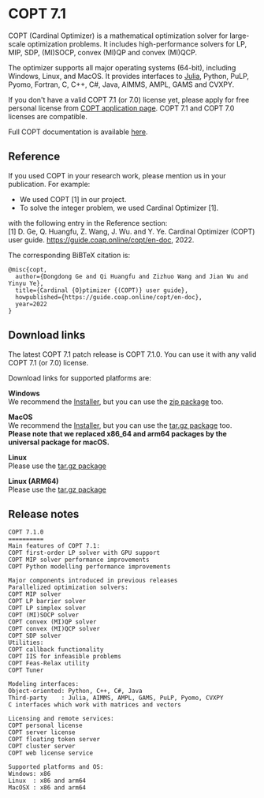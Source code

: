 # COPT 7.1

COPT (Cardinal Optimizer) is a mathematical optimization solver for large-scale optimization problems.
It includes high-performance solvers for LP, MIP, SDP, (MI)SOCP, convex (MI)QP and convex (MI)QCP.

The optimizer supports all major operating systems (64-bit), including Windows, Linux, and MacOS.
It provides interfaces to [Julia](https://github.com/COPT-Public/COPT.jl), Python, PuLP, Pyomo, Fortran, C, C++, C#, Java, AIMMS, AMPL, GAMS and CVXPY.

If you don't have a valid COPT 7.1 (or 7.0) license yet,
please apply for free personal license from [COPT application page](https://www.shanshu.ai/copt).
COPT 7.1 and COPT 7.0 licenses are compatible.

Full COPT documentation is available [here](https://guide.coap.online/copt/en-doc/index.html).

## Reference
If you used COPT in your research work, please mention us in your publication. For example:
  - We used COPT [1] in our project.
  - To solve the integer problem, we used Cardinal Optimizer [1].

with the following entry in the Reference section:<br>
[1] D. Ge, Q. Huangfu, Z. Wang, J. Wu. and Y. Ye. Cardinal Optimizer (COPT) user guide. https://guide.coap.online/copt/en-doc, 2022.

The corresponding BiBTeX citation is:
```
@misc{copt,
  author={Dongdong Ge and Qi Huangfu and Zizhuo Wang and Jian Wu and Yinyu Ye},
  title={Cardinal {O}ptimizer {(COPT)} user guide},
  howpublished={https://guide.coap.online/copt/en-doc},
  year=2022
}
```
## Download links
The latest COPT 7.1 patch release is COPT 7.1.0.
You can use it with any valid COPT 7.1 (or 7.0) license.

Download links for supported platforms are:

**Windows**<br>
  We recommend
  the [Installer](https://pub.shanshu.ai/download/copt/7.1.0/win64/CardinalOptimizer-7.1.0-win64-installer.zip),
  but you can use the [zip package](https://pub.shanshu.ai/download/copt/7.1.0/win64/CardinalOptimizer-7.1.0-win64.zip) too.

**MacOS**<br>
  We recommend
  the [Installer](https://pub.shanshu.ai/download/copt/7.1.0/osx64/CardinalOptimizer-7.1.0-universal_mac.dmg),
  but you can use the [tar.gz package](https://pub.shanshu.ai/download/copt/7.1.0/osx64/CardinalOptimizer-7.1.0-universal_mac.tar.gz) too.<br>
  **Please note that we replaced x86_64 and arm64 packages by the universal package for macOS.**

**Linux**<br>
  Please use the [tar.gz package](https://pub.shanshu.ai/download/copt/7.1.0/linux64/CardinalOptimizer-7.1.0-lnx64.tar.gz)

**Linux (ARM64)**<br>
  Please use the [tar.gz package](https://pub.shanshu.ai/download/copt/7.1.0/aarch64/CardinalOptimizer-7.1.0-aarch64_lnx.tar.gz)

## Release notes

```
COPT 7.1.0
==========
Main features of COPT 7.1:
COPT first-order LP solver with GPU support
COPT MIP solver performance improvements
COPT Python modelling performance improvements

Major components introduced in previous releases
Parallelized optimization solvers:
COPT MIP solver
COPT LP barrier solver
COPT LP simplex solver
COPT (MI)SOCP solver
COPT convex (MI)QP solver
COPT convex (MI)QCP solver
COPT SDP solver
Utilities:
COPT callback functionality
COPT IIS for infeasible problems
COPT Feas-Relax utility
COPT Tuner

Modeling interfaces:
Object-oriented: Python, C++, C#, Java
Third-party    : Julia, AIMMS, AMPL, GAMS, PuLP, Pyomo, CVXPY
C interfaces which work with matrices and vectors

Licensing and remote services:
COPT personal license
COPT server license
COPT floating token server
COPT cluster server
COPT web license service

Supported platforms and OS:
Windows: x86
Linux  : x86 and arm64
MacOSX : x86 and arm64
```

